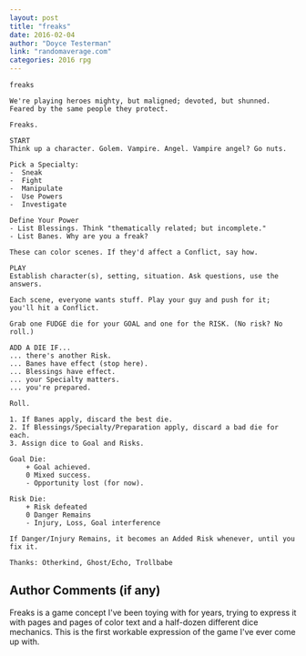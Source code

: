 ```yaml
---
layout: post
title: "freaks"
date: 2016-02-04
author: "Doyce Testerman"
link: "randomaverage.com"
categories: 2016 rpg
---
```

```
freaks

We're playing heroes mighty, but maligned; devoted, but shunned. Feared by the same people they protect.

Freaks.

START
Think up a character. Golem. Vampire. Angel. Vampire angel? Go nuts.

Pick a Specialty:
-  Sneak
-  Fight
-  Manipulate
-  Use Powers
-  Investigate

Define Your Power
- List Blessings. Think "thematically related; but incomplete."
- List Banes. Why are you a freak?

These can color scenes. If they'd affect a Conflict, say how.

PLAY
Establish character(s), setting, situation. Ask questions, use the answers.

Each scene, everyone wants stuff. Play your guy and push for it; you'll hit a Conflict.

Grab one FUDGE die for your GOAL and one for the RISK. (No risk? No roll.)

ADD A DIE IF...  
... there's another Risk.  
... Banes have effect (stop here).  
... Blessings have effect.  
... your Specialty matters.  
... you're prepared.

Roll.

1. If Banes apply, discard the best die.
2. If Blessings/Specialty/Preparation apply, discard a bad die for each.
3. Assign dice to Goal and Risks.

Goal Die:  
    + Goal achieved.  
    0 Mixed success.  
    - Opportunity lost (for now).  

Risk Die:  
    + Risk defeated  
    0 Danger Remains  
    - Injury, Loss, Goal interference

If Danger/Injury Remains, it becomes an Added Risk whenever, until you fix it.

Thanks: Otherkind, Ghost/Echo, Trollbabe
```
## Author Comments (if any)

Freaks is a game concept I've been toying with for years, trying to express it with pages and pages of color text and a half-dozen different dice mechanics. This is the first workable expression of the game I've ever come up with.
